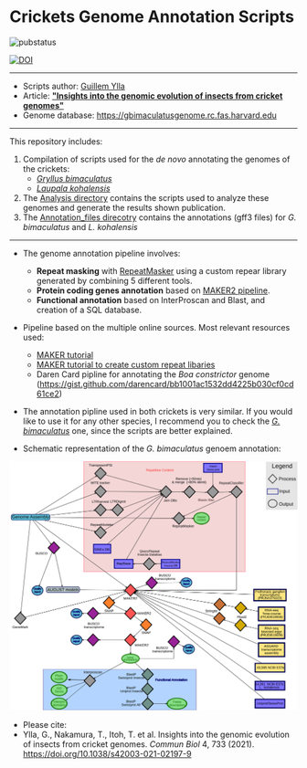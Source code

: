# Crickets Genome Annotation Scripts


![pubstatus](https://img.shields.io/badge/Article_Status:-Published-green)

[![DOI](https://zenodo.org/badge/243057984.svg)](https://zenodo.org/badge/latestdoi/243057984)







--------------

- Scripts author: [Guillem Ylla](https://guillemylla.github.io/)
- Article: [**"Insights into the genomic evolution of insects from cricket genomes"**](https://www.nature.com/articles/s42003-021-02197-9)
- Genome database: https://gbimaculatusgenome.rc.fas.harvard.edu 
------

This repository includes:

1. Compilation of scripts used for the *de novo* annotating the genomes of the crickets:
	- [*Gryllus bimaculatus*](G_bimaculatus)
	- [*Laupala kohalensis*](L_kohalensis)
2. The [Analysis directory](Analysis) contains the scripts used to analyze these genomes and generate the results shown  publication.
3. The [Annotation_files direcotry](Annotation_files)  contains the annotations (gff3 files) for *G. bimaculatus* and *L. kohalensis*

-----

- The genome annotation pipeline involves:
	- **Repeat masking** with [RepeatMasker](http://www.repeatmasker.org/) using a custom repear library generated by combining 5 different tools.
	- **Protein coding genes annotation** based on [MAKER2 pipeline](https://www.yandell-lab.org/software/maker.html).
	- **Functional annotation** based on InterProscan and Blast, and creation of a SQL database.


- Pipeline based on the multiple online sources. Most relevant resources used:
	 - [MAKER tutorial](http://weatherby.genetics.utah.edu/MAKER/wiki/index.php/MAKER_Tutorial_for_WGS_Assembly_and_Annotation_Winter_School_2018)
	 - [MAKER tutorial to create custom repeat libaries](http://weatherby.genetics.utah.edu/MAKER/wiki/index.php/Repeat_Library_Construction-Advanced)
	 - Daren Card pipline for annotating the *Boa constrictor* genome (https://gist.github.com/darencard/bb1001ac1532dd4225b030cf0cd61ce2)

- The annotation pipline used in both crickets is very similar. If you would like to use it for any other species, I recommend you to check the [*G. bimaculatus*](https://github.com/guillemylla/Crickets_Genome_Annotation_Public/tree/master/G_bimaculatus) one, since the scripts are better explained.

- Schematic representation of the *G. bimaculatus* genoem annotation:

![G. bimaculatus pipline](G_bimaculatus/Supplementary_Figure_1_PipelineGbi.png)


- Please cite: 
- Ylla, G., Nakamura, T., Itoh, T. et al. Insights into the genomic evolution of insects from cricket genomes. *Commun Biol* 4, 733 (2021). https://doi.org/10.1038/s42003-021-02197-9

